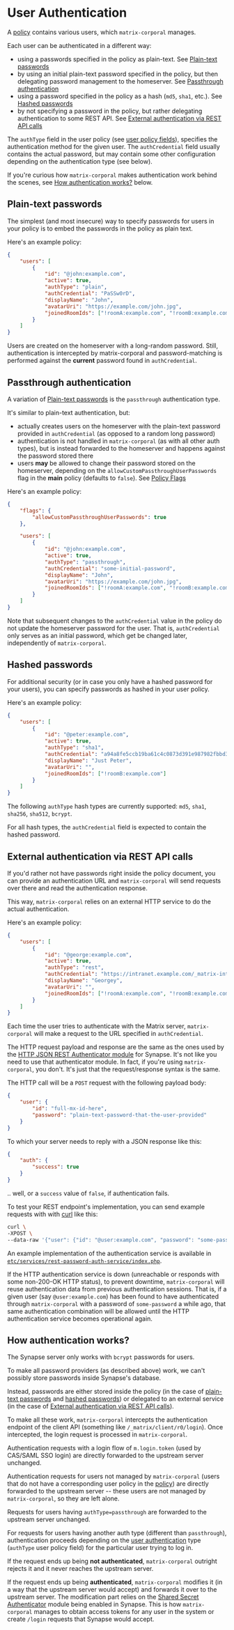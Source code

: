 # User Authentication

A [policy](policy.md) contains various users, which `matrix-corporal` manages.

Each user can be authenticated in a different way:
- using a passwords specified in the policy as plain-text. See [Plain-text passwords](#plain-text-passwords)
- by using an initial plain-text password specified in the policy, but then delegating password management to the homeserver. See [Passthrough authentication](#passthrough-authentication)
- using a password specified in the policy as a hash (`md5`, `sha1`, etc.). See [Hashed passwords](#hashed-passwords)
- by not specifying a password in the policy, but rather delegating authentication to some REST API. See [External authentication via REST API calls](#external-authentication-via-rest-api-calls)

The `authType` field in the user policy (see [user policy fields](policy.md#user-policy-fields)), specifies the authentication method for the given user. The `authCredential` field usually contains the actual password, but may contain some other configuration depending on the authentication type (see below).

If you're curious how `matrix-corporal` makes authentication work behind the scenes, see [How authentication works?](#how-authentication-works) below.


## Plain-text passwords

The simplest (and most insecure) way to specify passwords for users in your policy is to embed the passwords in the policy as plain text.

Here's an example policy:

```json
{
	"users": [
		{
			"id": "@john:example.com",
			"active": true,
			"authType": "plain",
			"authCredential": "PaSSw0rD",
			"displayName": "John",
			"avatarUri": "https://example.com/john.jpg",
			"joinedRoomIds": ["!roomA:example.com", "!roomB:example.com"]
		}
	]
}
```

Users are created on the homeserver with a long-random password. Still, authentication is intercepted by matrix-corporal and password-matching is performed against the **current** password found in `authCredential`.


## Passthrough authentication

A variation of [Plain-text passwords](#plain-text-passwords) is the `passthrough` authentication type.

It's similar to plain-text authentication, but:

- actually creates users on the homeserver with the plain-text password provided in `authCredential` (as opposed to a random long password)
- authentication is not handled in `matrix-corporal` (as with all other auth types), but is instead forwarded to the homeserver and happens against the password stored there
- users **may** be allowed to change their password stored on the homeserver, depending on the `allowCustomPassthroughUserPasswords` flag in the **main** policy (defaults to `false`). See [Policy Flags](policy.md#flags)

Here's an example policy:

```json
{
	"flags": {
		"allowCustomPassthroughUserPasswords": true
	},

	"users": [
		{
			"id": "@john:example.com",
			"active": true,
			"authType": "passthrough",
			"authCredential": "some-initial-password",
			"displayName": "John",
			"avatarUri": "https://example.com/john.jpg",
			"joinedRoomIds": ["!roomA:example.com", "!roomB:example.com"]
		}
	]
}
```

Note that subsequent changes to the `authCredential` value in the policy do not update the homeserver password for the user. That is, `authCredential` only serves as an initial password, which get be changed later, independently of `matrix-corporal`.


## Hashed passwords

For additional security (or in case you only have a hashed password for your users), you can specify passwords as hashed in your user policy.

Here's an example policy:

```json
{
	"users": [
		{
			"id": "@peter:example.com",
			"active": true,
			"authType": "sha1",
			"authCredential": "a94a8fe5ccb19ba61c4c0873d391e987982fbbd3",
			"displayName": "Just Peter",
			"avatarUri": "",
			"joinedRoomIds": ["!roomB:example.com"]
		}
	]
}
```

The following `authType` hash types are currently supported: `md5`, `sha1`, `sha256`, `sha512`, `bcrypt`.

For all hash types, the `authCredential` field is expected to contain the hashed password.


## External authentication via REST API calls

If you'd rather not have passwords right inside the policy document, you can provide an authentication URL and `matrix-corporal` will send requests over there and read the authentication response.

This way, `matrix-corporal` relies on an external HTTP service to do the actual authentication.

Here's an example policy:

```json
{
	"users": [
		{
			"id": "@george:example.com",
			"active": true,
			"authType": "rest",
			"authCredential": "https://intranet.example.com/_matrix-internal/identity/v1/check_credentials",
			"displayName": "Georgey",
			"avatarUri": "",
			"joinedRoomIds": ["!roomA:example.com", "!roomB:example.com"]
		}
	]
}
```

Each time the user tries to authenticate with the Matrix server, `matrix-corporal` will make a request to the URL specified in `authCredential`.

The HTTP request payload and response are the same as the ones used by the [HTTP JSON REST Authenticator module](https://github.com/ma1uta/matrix-synapse-rest-password-provider) for Synapse. It's not like you need to use that authenticator module. In fact, if you're using `matrix-corporal`, you don't. It's just that the request/response syntax is the same.

The HTTP call will be a `POST` request with the following payload body:

```json
{
	"user": {
		"id": "full-mx-id-here",
		"password": "plain-text-password-that-the-user-provided"
	}
}
```

To which your server needs to reply with a JSON response like this:

```json
{
	"auth": {
		"success": true
	}
}
```

.. well, or a `success` value of `false`, if authentication fails.

To test your REST endpoint's implementation, you can send example requests with with [curl](https://curl.haxx.se/) like this:

```bash
curl \
-XPOST \
--data-raw '{"user": {"id": "@user:example.com", "password": "some-password"}}' https://intranet.example.com/_matrix-internal/identity/v1/check_credentials
```

An example implementation of the authentication service is available in [`etc/services/rest-password-auth-service/index.php`](../etc/services/rest-password-auth-service/index.php).

If the HTTP authentication service is down (unreachable or responds with some non-200-OK HTTP status), to prevent downtime, `matrix-corporal` will reuse authentication data from previous authentication sessions. That is, if a given user (say `@user:example.com`) has been found to have authenticated through `matrix-corporal` with a password of `some-password` a while ago, that same authentication combination will be allowed until the HTTP authentication service becomes operational again.


## How authentication works?

The Synapse server only works with `bcrypt` passwords for users.

To make all password providers (as described above) work, we can't possibly store passwords inside Synapse's database.

Instead, passwords are either stored inside the policy (in the case of [plain-text passwords](#plain-text-passwords) and [hashed passwords](#hashed-passwords)) or delegated to an external service (in the case of [External authentication via REST API calls](#external-authentication-via-rest-api-calls)).

To make all these work, `matrix-corporal` intercepts the authentication endpoint of the client API (something like `/_matrix/client/r0/login`). Once intercepted, the login request is processed in `matrix-corporal`.

Authentication requests with a login flow of `m.login.token` (used by CAS/SAML SSO login) are directly forwarded to the upstream server unchanged.

Authentication requests for users not managed by `matrix-corporal` (users that do not have a corresponding user policy in the [policy](policy.md)) are directly forwarded to the upstream server -- these users are not managed by `matrix-corporal`, so they are left alone.

Requests for users having `authType=passthrough` are forwarded to the upstream server unchanged.

For requests for users having another auth type (different than `passthrough`), authentication proceeds depending on the [user authentication](user-authentication.md) type (`authType` user policy field) for the particular user trying to log in.

If the request ends up being **not authenticated**, `matrix-corporal` outright rejects it and it never reaches the upstream server.

If the request ends up being **authenticated**, `matrix-corporal` modifies it (in a way that the upstream server would accept) and forwards it over to the upstream server. The modification part relies on the [Shared Secret Authenticator](https://github.com/devture/matrix-synapse-shared-secret-auth) module being enabled in Synapse. This is how `matrix-corporal` manages to obtain access tokens for any user in the system or create `/login` requests that Synapse would accept.
